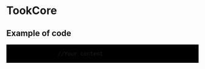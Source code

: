 # TookCore

<h2>Example of code</h2>


<style>
pre{
    background-color: #EBECE4; 
} 
</style>
<pre style="background: #000 !important;">

                //Your content

</pre>
